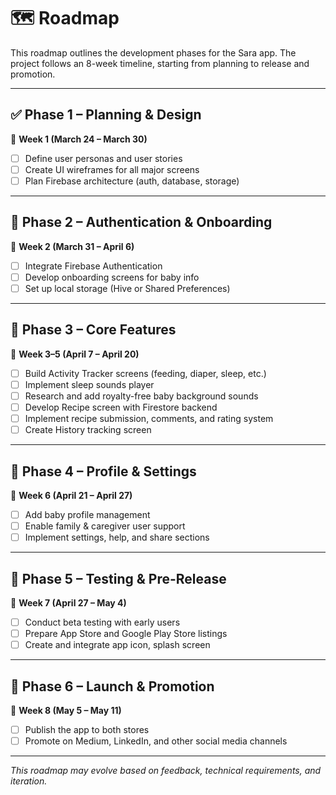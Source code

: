 # 🗺️ Roadmap

This roadmap outlines the development phases for the Sara app. The project follows an 8-week
timeline, starting from planning to release and promotion.

---

## ✅ Phase 1 – Planning & Design

📅 **Week 1 (March 24 – March 30)**

- [ ] Define user personas and user stories
- [ ] Create UI wireframes for all major screens
- [ ] Plan Firebase architecture (auth, database, storage)

---

## 🔐 Phase 2 – Authentication & Onboarding

📅 **Week 2 (March 31 – April 6)**

- [ ] Integrate Firebase Authentication
- [ ] Develop onboarding screens for baby info
- [ ] Set up local storage (Hive or Shared Preferences)

---

## 📲 Phase 3 – Core Features

📅 **Week 3–5 (April 7 – April 20)**

- [ ] Build Activity Tracker screens (feeding, diaper, sleep, etc.)
- [ ] Implement sleep sounds player
- [ ] Research and add royalty-free baby background sounds
- [ ] Develop Recipe screen with Firestore backend
- [ ] Implement recipe submission, comments, and rating system
- [ ] Create History tracking screen

---

## 👤 Phase 4 – Profile & Settings

📅 **Week 6 (April 21 – April 27)**

- [ ] Add baby profile management
- [ ] Enable family & caregiver user support
- [ ] Implement settings, help, and share sections

---

## 🧪 Phase 5 – Testing & Pre-Release

📅 **Week 7 (April 27 – May 4)**

- [ ] Conduct beta testing with early users
- [ ] Prepare App Store and Google Play Store listings
- [ ] Create and integrate app icon, splash screen

---

## 🚀 Phase 6 – Launch & Promotion

📅 **Week 8 (May 5 – May 11)**

- [ ] Publish the app to both stores
- [ ] Promote on Medium, LinkedIn, and other social media channels

---

_This roadmap may evolve based on feedback, technical requirements, and iteration._




